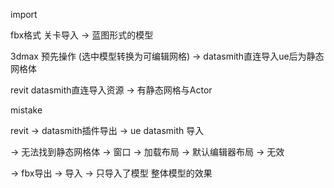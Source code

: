 import

fbx格式 关卡导入 -> 蓝图形式的模型

3dmax 预先操作 (选中模型转换为可编辑网格) -> datasmith直连导入ue后为静态网格体

revit datasmith直连导入资源 -> 有静态网格与Actor



mistake 

revit -> datasmith插件导出 -> ue datasmith 导入

-> 无法找到静态网格体 -> 窗口 -> 加载布局 -> 默认编辑器布局 -> 无效

-> fbx导出 -> 导入 -> 只导入了模型 整体模型的效果




